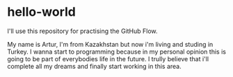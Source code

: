 # hello-world
I'll use this repository for practising the GitHub Flow.

My name is Artur, I'm from Kazakhstan but now i'm living and studing in Turkey. I wanna start to programming because in my personal opinion this is going to be part of everybodies life in the future. I trully believe that i'll complete all my dreams and finally start working in this area.
